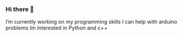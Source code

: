 ### Hi there 👋
I’m currently working on my programming skills
I can help with arduino problems
Im interested in Python and c++


<!--
**DerMaisbauer/DerMaisbauer** is a ✨ _special_ ✨ repository because its `README.md` (this file) appears on your GitHub profile.

Here are some ideas to get you started:

###🔭 I’m currently working on my programming skills
- 🌱 I’m currently learning python
- 👯 I’m looking to collaborate on ...
- 🤔 I’m looking for help with 
- 💬 Ask me about ...
- 📫 How to reach me: ...
- 😄 Pronouns: man
- ⚡ Fun fact: ...
-->
